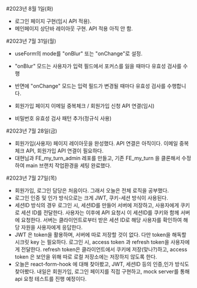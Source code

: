 #2023년 8월 1일(화)
- 로그인 페이지 구현(임시 API 적용).
- 메인페이지 상단바 레이아웃 구현. API 적용 아직 안 함.

#2023년 7월 31일(월)
- useForm의 mode를 "onBlur" 또는 "onChange"로 설정.
- "onBlur" 모드는 사용자가 입력 필드에서 포커스를 잃을 때마다 유효성 검사를 수행
- 반면에 "onChange" 모드는 입력 필드가 변경될 때마다 유효성 검사를 수행합니다.

- 회원가입 페이지 이메일 중복체크 / 회원가입 신청 API 연결(임시)
- 비밀번호 유효성 검사 패턴 추가(정규식 사용)

#2023년 7월 28일(금)
- 회원가입(사용자) 페이지 레이아웃을 완성했다. API 연결은 아직이다. 이메일 중복체크 API, 회원가입 API 연결이 필요하다.
- 대현님과 FE_my_turn_admin 레포를 만들고, 기존 FE_my_turn 을 클론해서 수정하여 main 브랜치 작업환경을 세팅 완료했다.

#2023년 7월 27일(목)
- 회원가입, 로그인 담당은 처음이다. 그래서 오늘은 전체 로직을 공부했다.
- 로그인 인증 및 인가 방식으로는 크게 JWT, 쿠키-세션 방식이 사용된다.
- 세션ID 방식의 경우 로그인 시, 세션ID를 만들어 서버에 저장하고, 사용자에게 쿠키로 세션 ID를 전달한다. 사용자는 이후에 API 요청시 이 세션ID를 쿠키와 함께 서버에 요청한다. 서버는 클라이언트로부터 받은 세션 ID로 해당 사용자를 확인하여 해당 자원을 사용자에게 응답한다.
- JWT 은 token을 활용하며, 서버에 따로 저장할 것이 없다. 다만 token을 해독할 시크릿 key 는 필요하다. 로그인 시, access token 과 refresh token을 사용자에게 전달한다. refresh token은 클라이언트에서 쿠키에 저장(맞나?)하고, access token 은 보안을 위해 따로 로컬 저장소에는 저장하지 않도록 한다.
- 오늘은 react-form-hook 에 대해 찾아봤고, JWT, 세션ID 등의 인증,인가 방식도 찾아봤다. 내일은 회원가입, 로그인 페이지를 직접 구현하고, mock server를 통해 api 요청 테스트를 진행 예정이다.